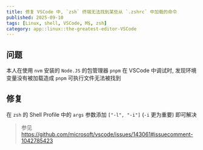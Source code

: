 ```yaml
---
title: 修复 VSCode 中, `zsh` 终端无法找到某些从 `.zshrc` 中加载的命令
published: 2025-09-10
tags: [Linux, shell, VSCode, M$, zsh]
category: app::linux::the-greatest-editor-VSCode
---
```


## 问题
本人在使用 `nvm` 安装的 `Node.JS` 的包管理器 `pnpm` 在 VSCode 中调试时, 发现环境变量没有被加载造成 `pnpm` 可执行文件无法被找到

## 修复
在 `zsh` 的 Shell Profile 中的 `args` 参数添加 `["-l", "-i"]` (`-i` 更为重要) 即可解决
> 参见 <https://github.com/microsoft/vscode/issues/143061#issuecomment-1042785423>
